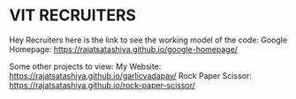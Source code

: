 
# VIT RECRUITERS

Hey Recruiters here is the link to see the working model of the code:
Google Homepage: https://rajatsatashiya.github.io/google-homepage/

Some other projects to view:
My Website: https://rajatsatashiya.github.io/garlicvadapav/
Rock Paper Scissor: https://rajatsatashiya.github.io/rock-paper-scissor/
